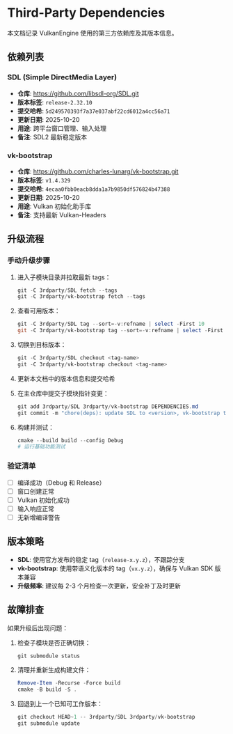 # Third-Party Dependencies

本文档记录 VulkanEngine 使用的第三方依赖库及其版本信息。

## 依赖列表

### SDL (Simple DirectMedia Layer)

- **仓库**: https://github.com/libsdl-org/SDL.git
- **版本标签**: `release-2.32.10`
- **提交哈希**: `5d249570393f7a37e037abf22cd6012a4cc56a71`
- **更新日期**: 2025-10-20
- **用途**: 跨平台窗口管理、输入处理
- **备注**: SDL2 最新稳定版本

### vk-bootstrap

- **仓库**: https://github.com/charles-lunarg/vk-bootstrap.git
- **版本标签**: `v1.4.329`
- **提交哈希**: `4ecaa0fbb0eacb8dda1a7b9850df576824b47388`
- **更新日期**: 2025-10-20
- **用途**: Vulkan 初始化助手库
- **备注**: 支持最新 Vulkan-Headers

## 升级流程

### 手动升级步骤

1. 进入子模块目录并拉取最新 tags：
   ```powershell
   git -C 3rdparty/SDL fetch --tags
   git -C 3rdparty/vk-bootstrap fetch --tags
   ```

2. 查看可用版本：
   ```powershell
   git -C 3rdparty/SDL tag --sort=-v:refname | select -First 10
   git -C 3rdparty/vk-bootstrap tag --sort=-v:refname | select -First 10
   ```

3. 切换到目标版本：
   ```powershell
   git -C 3rdparty/SDL checkout <tag-name>
   git -C 3rdparty/vk-bootstrap checkout <tag-name>
   ```

4. 更新本文档中的版本信息和提交哈希

5. 在主仓库中提交子模块指针变更：
   ```powershell
   git add 3rdparty/SDL 3rdparty/vk-bootstrap DEPENDENCIES.md
   git commit -m "chore(deps): update SDL to <version>, vk-bootstrap to <version>"
   ```

6. 构建并测试：
   ```powershell
   cmake --build build --config Debug
   # 运行基础功能测试
   ```

### 验证清单

- [ ] 编译成功（Debug 和 Release）
- [ ] 窗口创建正常
- [ ] Vulkan 初始化成功
- [ ] 输入响应正常
- [ ] 无新增编译警告

## 版本策略

- **SDL**: 使用官方发布的稳定 tag（`release-x.y.z`），不跟踪分支
- **vk-bootstrap**: 使用带语义化版本的 tag（`vx.y.z`），确保与 Vulkan SDK 版本兼容
- **升级频率**: 建议每 2-3 个月检查一次更新，安全补丁及时更新

## 故障排查

如果升级后出现问题：

1. 检查子模块是否正确切换：
   ```powershell
   git submodule status
   ```

2. 清理并重新生成构建文件：
   ```powershell
   Remove-Item -Recurse -Force build
   cmake -B build -S .
   ```

3. 回退到上一个已知可工作版本：
   ```powershell
   git checkout HEAD~1 -- 3rdparty/SDL 3rdparty/vk-bootstrap
   git submodule update
   ```
